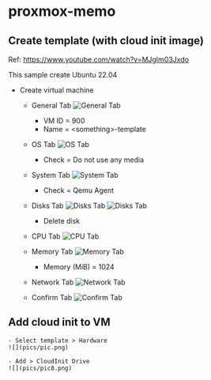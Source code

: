 # proxmox-memo

## Create template (with cloud init image)

Ref: https://www.youtube.com/watch?v=MJgIm03Jxdo

This sample create Ubuntu 22.04

- Create virtual machine

    - General Tab
    ![General Tab](pics/pic1.png)
        - VM ID = 900
        - Name = \<something\>-template

    - OS Tab
    ![OS Tab](pics/pic2.png)
        - Check = Do not use any media
    
    - System Tab
    ![System Tab](pics/pic3.png)
        - Check = Qemu Agent
    
    - Disks Tab
    ![Disks Tab](pics/pic4-1.png)
    ![Disks Tab](pics/pic4-2.png)
        - Delete disk

    - CPU Tab
    ![CPU Tab](pics/pic5.png)

    - Memory Tab
    ![Memory Tab](pics/pic6.png)
        - Memory (MiB) = 1024

    - Network Tab
    ![Network Tab](pics/pic7.png)

    - Confirm Tab
    ![Confirm Tab](pics/pic8.png)

## Add cloud init to VM

    - Select template > Hardware
    ![](pics/pic.png)

    - Add > CloudInit Drive
    ![](pics/pic8.png)
